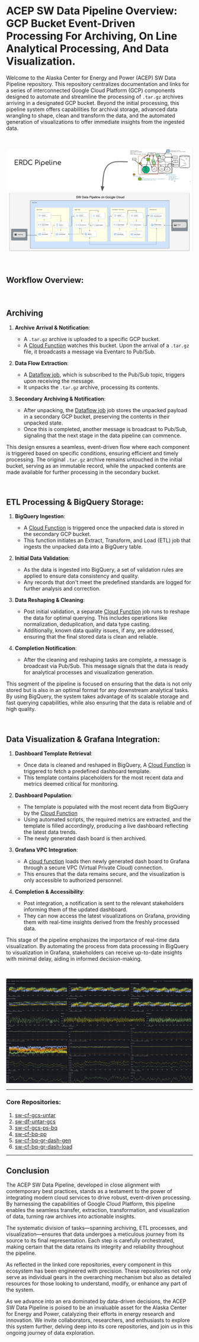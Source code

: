 # ACEP SW Data Pipeline Overview: GCP Bucket Event-Driven Processing For Archiving, On Line Analytical Processing, And Data Visualization.

Welcome to the Alaska Center for Energy and Power (ACEP) SW Data Pipeline repository. This repository centralizes documentation and links for a series of interconnected Google Cloud Platform (GCP) components designed to automate and streamline the processing of `.tar.gz` archives arriving in a designated GCP bucket. Beyond the initial processing, this pipeline system offers capabilities for archival storage, advanced data wrangling to shape, clean and transform the data, and the automated generation of visualizations to offer immediate insights from the ingested data.

<br>

![SW Reference Diagram](diagrams/sw_reference_diagrams.png)

<br>

## Workflow Overview:

<br>

## Archiving

1. **Archive Arrival & Notification**:
    - A `.tar.gz` archive is uploaded to a specific GCP bucket.
    - A [Cloud Function](https://github.com/acep-uaf/sw-cf-gcs-untar) watches this bucket. Upon the arrival of a `.tar.gz` file, it broadcasts a message via Eventarc to Pub/Sub.

2. **Data Flow Extraction**:
    - A [Dataflow job](https://github.com/acep-uaf/sw-df-untar-gcs), which is subscribed to the Pub/Sub topic, triggers upon receiving the message. 
    - It unpacks the `.tar.gz` archive, processing its contents.

3. **Secondary Archiving & Notification**:
    - After unpacking, the [Dataflow job](https://github.com/acep-uaf/sw-df-untar-gcs) job stores the unpacked payload in a secondary GCP bucket, preserving the contents in their unpacked state.
    - Once this is completed, another message is broadcast to Pub/Sub, signaling that the next stage in the data pipeline can commence.

This design ensures a seamless, event-driven flow where each component is triggered based on specific conditions, ensuring efficient and timely processing. The original `.tar.gz` archive remains untouched in the initial bucket, serving as an immutable record, while the unpacked contents are made available for further processing in the secondary bucket.

<br>

## ETL Processing & BigQuery Storage:

1. **BigQuery Ingestion**:
    - A [Cloud Function](https://github.com/acep-uaf/sw-cf-gcs-ps-bq) is triggered once the unpacked data is stored in the secondary GCP bucket.
    - This function initiates an Extract, Transform, and Load (ETL) job that ingests the unpacked data into a BigQuery table.

2. **Initial Data Validation**:
    - As the data is ingested into BigQuery, a set of validation rules are applied to ensure data consistency and quality.
    - Any records that don't meet the predefined standards are logged for further analysis and correction.

3. **Data Reshaping & Cleaning**:
    - Post initial validation, a separate [Cloud Function](https://github.com/acep-uaf/sw-cf-bq-pp) job runs to reshape the data for optimal querying. This includes operations like normalization, deduplication, and data type casting.
    - Additionally, known data quality issues, if any, are addressed, ensuring that the final stored data is clean and reliable.

4. **Completion Notification**:
    - After the cleaning and reshaping tasks are complete, a message is broadcast via Pub/Sub. This message signals that the data is ready for analytical processes and visualization generation.

This segment of the pipeline is focused on ensuring that the data is not only stored but is also in an optimal format for any downstream analytical tasks. By using BigQuery, the system takes advantage of its scalable storage and fast querying capabilities, while also ensuring that the data is reliable and of high quality.

<br>

## Data Visualization & Grafana Integration:

1. **Dashboard Template Retrieval**:
    - Once data is cleaned and reshaped in BigQuery, A [Cloud Function](https://github.com/acep-uaf/sw-cf-bq-gr-dash-gen) is triggered to fetch a predefined dashboard template.
    - This template contains placeholders for the most recent data and metrics deemed critical for monitoring.

2. **Dashboard Population**:
    - The template is populated with the most recent data from BigQuery by the [Cloud Function](https://github.com/acep-uaf/sw-cf-bq-gr-dash-gen)
    - Using automated scripts, the required metrics are extracted, and the template is filled accordingly, producing a live dashboard reflecting the latest data trends.
    - The newly generated dash board is then archived. 

3. **Grafana VPC Integration**:
    - A [cloud function](https://github.com/acep-uaf/sw-cf-bq-gr-dash-load) loads then newly generated dash board to Grafana through a secure VPC (Virtual Private Cloud) connection.
    - This ensures that the data remains secure, and the visualization is only accessible to authorized personnel.

4. **Completion & Accessibility**:
    - Post integration, a notification is sent to the relevant stakeholders informing them of the updated dashboard.
    - They can now access the latest visualizations on Grafana, providing them with real-time insights derived from the freshly processed data.

This stage of the pipeline emphasizes the importance of real-time data visualization. By automating the process from data processing in BigQuery to visualization in Grafana, stakeholders can receive up-to-date insights with minimal delay, aiding in informed decision-making.

<br>

![dash example](/diagrams/ei_dash.png)


---

### Core Repositories:

1. [sw-cf-gcs-untar](https://github.com/acep-uaf/sw-cf-gcs-untar)
2. [sw-df-untar-gcs](https://github.com/acep-uaf/sw-df-untar-gcs)
3. [sw-cf-gcs-ps-bq](https://github.com/acep-uaf/sw-cf-gcs-ps-bq)
4. [sw-cf-bq-pp](https://github.com/acep-uaf/sw-cf-bq-pp)
5. [sw-cf-bq-gr-dash-gen](https://github.com/acep-uaf/sw-cf-bq-gr-dash-gen)
6. [sw-cf-bq-gr-dash-load](https://github.com/acep-uaf/sw-cf-bq-gr-dash-load)

---

## Conclusion
The ACEP SW Data Pipeline, developed in close alignment with contemporary best practices, stands as a testament to the power of integrating modern cloud services to drive robust, event-driven processing. By harnessing the capabilities of Google Cloud Platform, this pipeline enables the seamless transfer, extraction, transformation, and visualization of data, turning raw archives into actionable insights.

The systematic division of tasks—spanning archiving, ETL processes, and visualization—ensures that data undergoes a meticulous journey from its source to its final representation. Each step is carefully orchestrated, making certain that the data retains its integrity and reliability throughout the pipeline.

As reflected in the linked core repositories, every component in this ecosystem has been engineered with precision. These repositories not only serve as individual gears in the overarching mechanism but also as detailed resources for those looking to understand, modify, or enhance any part of the system.

As we advance into an era dominated by data-driven decisions, the ACEP SW Data Pipeline is poised to be an invaluable asset for the Alaska Center for Energy and Power, catalyzing their efforts in energy research and innovation. We invite collaborators, researchers, and enthusiasts to explore this system further, delving deep into its core repositories, and join us in this ongoing journey of data exploration.
